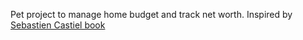 Pet project to manage home budget and track net worth.
Inspired by [Sebastien Castiel book](https://scastiel.gumroad.com/l/kotlin-net-worth/)
